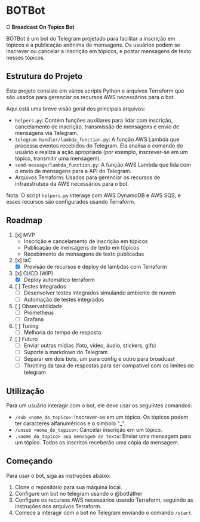 # BOTBot
O **Broadcast On Topics Bot**

BOTBot é um bot do Telegram projetado para facilitar a inscrição em tópicos e a publicação anônima de mensagens. Os usuários podem se inscrever ou cancelar a inscrição em tópicos, e postar mensagens de texto nesses tópicos.

## Estrutura do Projeto

Este projeto consiste em vários scripts Python e arquivos Terraform que são usados para gerenciar os recursos AWS necessários para o bot.

Aqui está uma breve visão geral dos principais arquivos:

- `helpers.py`: Contém funções auxiliares para lidar com inscrição, cancelamento de inscrição, transmissão de mensagens e envio de mensagens via Telegram.
- `telegram-handler/lambda_function.py`: A função AWS Lambda que processa eventos recebidos do Telegram. Ela analisa o comando do usuário e realiza a ação apropriada (por exemplo, inscrever-se em um tópico, transmitir uma mensagem).
- `send-message/lambda_function.py`: A função AWS Lambda que lida com o envio de mensagens para a API do Telegram.
- Arquivos Terraform: Usados para gerenciar os recursos de infraestrutura da AWS necessários para o bot.

Nota: O script `helpers.py` interage com AWS DynamoDB e AWS SQS, e esses recursos são configurados usando Terraform.

## Roadmap
1. [x] MVP
    - Inscrição e cancelamento de inscrição em tópicos
    - Publicação de mensagens de texto em tópicos
    - Recebimento de mensagens de texto publicadas
2. [x] IaC
    - [x] Provisão de recursos e deploy de lambdas com Terraform
3. [x] CI/CD (WIP)
    - [x] Deploy automático terraform
4. [ ] Testes Integrados
    - [ ] Desenvolver testes integrados simulando ambiente de nuvem
    - [ ] Automação de testes integrados
5. [ ] Observabilidade
    - [ ] Prometheus
    - [ ] Grafana
6. [ ] Tuning
    - [ ] Melhoria do tempo de resposta
7. [ ] Futuro
    - [ ] Enviar outras mídias (foto, vídeo, áudio, stickers, gifs)
    - [ ] Suporte a markdown do Telegram
    - [ ] Separar em dois bots, um para config e outro para broadcast
    - [ ] Throtling da taxa de respostas para ser compatível com os limites do telegram

## Utilização

Para um usuário interagir com o bot, ele deve usar os seguintes comandos:

- `/sub <nome_do_topico>`: Inscrever-se em um tópico. Os tópicos podem ter caracteres alfanuméricos e o símbolo "_".
- `/unsub <nome_do_topico>`: Cancelar inscrição em um tópico.
- `.<nome_do_topico> sua mensagem de texto`: Enviar uma mensagem para um tópico. Todos os inscritos receberão uma cópia da mensagem.

## Começando

Para usar o bot, siga as instruções abaixo:

1. Clone o repositório para sua máquina local.
2. Configure um bot no telegram usando o @botfather
3. Configure os recursos AWS necessários usando Terraform, seguindo as instruções nos arquivos Terraform.
4. Comece a interagir com o bot no Telegram enviando o comando `/start`.